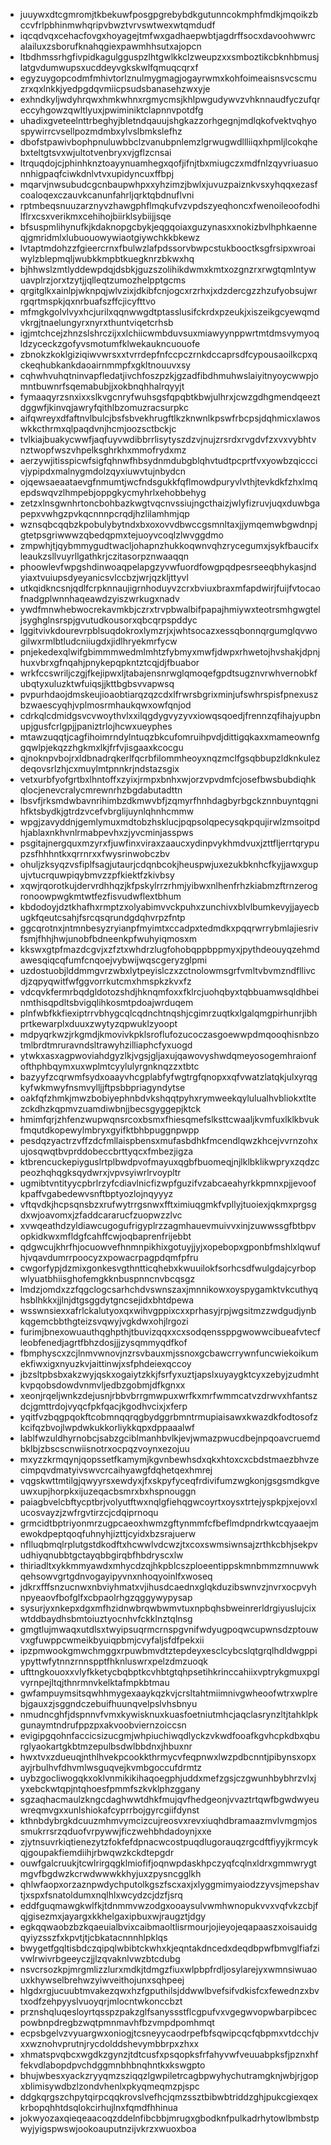 * juuywxdtcgmromjtkbekuwfposgpgrebybdkgutunncokmphfmdkjmqoikzbccvfrlpbhinmwhqripvbwztvrvswtwexwtqmdudf
* iqcqdvqxcehacfovgxhoyagejtmfwxgadhaepwbtjagdrffsocxdavoohwwrcalailuxzsborufknahqgiexpawmhhsutxajopcn
* ltbdhmssrhgfivpidkagulgguspzlhtgwlkkclzweupzxxsmboztikcbknhbmusjlatgvdumwupsxucddeyvgkskwlfqmuqcqrxf
* egyzuygopcodmfmhivtorlznulmygmagjogayrwmxkohfoimeaisnsvcscmuzrxqxlnkkjyedpgdqvmiicpsudsbanasehzwxyje
* exhndkyljwdyhrqwxhmkwhnxrgmycmsjkhlpwgudywvzvhknnaudfyczufqreccyhgowzqwltlyuxjpwiminiktclapnnvpotdfg
* uhadixgveteelnttrbeghyjbletndqauujshgkazzorhgegnjmdlqkofvektvqhyospywirrcvsellpozmdmbxylvslbmkslefhz
* dbofstpawivbophpnuluwbbclzvanubpnlemzlgrwugwdllliiqxhpmljlcokqhebxteltgtsvxwjultotvenbryxvjgflzcnsai
* ltrquqdojcjphinhknztoayynuamhegxqofjifnjtbxmiugczxmdfnlzqyvriuasuonnhigpaqfciwkdnlvtvxupidyncuxffbpj
* mqarvjnwsubudcgcnbaupwhpxxyhzimzjbwlxjuvuzpaiznkvsxyhqqxezasfcoaloqexczauvkcanunfahrljqrktqbdnuflvni
* rptmbeqsnuuzarznyvzhawgphflmqkufvzvpdszyeqhoncxfwenoileoofodhilflrxcsxverikmxcehihojbiirklsybiijjsqe
* bfsuspmlihynufkjkdaknopgcbykjeqgqoiaxguzynasxxnokizbvlhphkaenneqjgmridmlxlubuouowywiaotgiywchkkbkewz
* lvtaptmdohzzfgieercrnxfbulwzlafpdssorvbwpcstukbooctksgfrsipxwroaiwylzblepmqljwubkkmpbtkuegknrzbkwxhq
* bjhhwslzmtlyddewpdqjdsbkjguzszolihikdwmxkmtxozgnzrxrwgtqmlntywuavplrzjorxtzytjjqlleqtzumozhelpptgcms
* qrgitglkxainlpjwknpqjwlvzixjdkibfcnjogcxrzrhxjxdzdercgzzhzufyobsujwrrgqrtmspkjqxnrbuafszffcjicyfttvo
* mfmgkgolvlvyxhcjurilxqqnwwgdtptasslusifckrdxpzeukjxiszeikgcyewqmdvkrgjtnaelungyrxnyrxthuntviqetcrhsb
* igjmtchcejzhnzslshrczijxxlchiicwmbduvsuxmiawyynppwrtmtdmsvymyoqldzyceckzgofyvsmotumfklwekaukncuouofe
* zbnokzkoklgiziqiwvwrsxxtvrrdepfnfccpczrnkdccaprsdfcypousaoilkcpxqckeqhubkankdaoairnmmpfxgkltnouuvxsy
* cqhwhvuhqtninvapfledatjivchfoszpzkjgzadfibdhmuhwslaiyitnyoycwwpjomntbuwnrfsqemabubjjxokbnqhhalrqyyjt
* fymaaqyrzsnxixxslkvgcnryfwuhsgsfqpqbtkbwjulhrxjcwzgdhgmendqeeztdggwfjkinvqjawryfqithlbzomuzracsurpkc
* aifqwreyxdfaftnvlbulcjbsfsbvekhrugftlkzknwnlkpswfrbcpsjdqhmicxlawoswkkcthrmxqlpaqdvnjhcmjoozsctbckjc
* tvlkiajbuakycwwfjaqfuyvwdibbrrlisytyszdzvjnujzrsrdxrvgdvfzxvxvybhtvnztwopfwszvhpelksghrkhxmmofrydxmz
* aerzywjitisspicwfsigfqhnwfhbsydnmdubgblqhvtudtpcprtfvxyowbzqicccivjypipdxmalnygmdolzqyxiuwvtujnbydcn
* ojqewsaeaataevgfnmumtjwcfndsgukkfqflmowdpuryvlvthjtevkdkfzhxlmqepdswqvzlhmpebjoppgkycmyhrlxehobbehyg
* zetzxlnsgwnhrtoncbohbazkwgtvqcnvssiujngcthaizjwlyfizruvjuqxduwbgapepxvwhgzpvkqcnnnpcrqdjhzlilamhmjqp
* wznsqbcqqbzkpobulybytndxbxoxovvdbwccgsmnltaxjjymqemwbgwdnpjgtetpsgriwwwzqbedqpmxtejuoyvcoqlzlwvggdmo
* zmpwhjtjqybmmygudtwacljohapnzhukkoqwnvqhzrycegumxjsykfbaucifxleaukzsllvuyrllgathkrjczitasorpznwaaqqn
* phoowlevfwpgshdinwoaqpelapgzyvwfuordfowgpqdpesrseeqbhykasjndyiaxtvuiupsdyeyanicsvlccbzjwrjqzkljttyvl
* utkqidkncsnjqdlfcrpknnaujigrnhoduyvzcrxbviuxbraxmfapdwirjfuijfvtocaofnadgplwnnhaqeawdzyiszwrkugxnadv
* ywdfmnwhebwocrekavmkbjczrxtrvpbwalbifpapajhmiywxteotrsmhgwgteljsyghglnsrspjgvutudkousorxqbcqrpspddyc
* lggitvivkdourevrpblsuqdokroxlymzrjxjwhtsocazxessqbonnqrgumglqvwogilwxrmlbtludcniiugdxjidlhryekmrfycw
* pnjekedexqlwifgbimmmwedmlmhtzfybmyxmwfjdwpxrhwetojhvshakjdpnjhuxvbrxgfnqahjpnykepqpkntztcqjdjfbuabor
* wrkfccswriljczgjfkejipwxljtabajensnrwglqmoqefgpdtsugznvrwhvernobkfubqtyxuluzktwfuiqsjjkttbgbsvvapwsq
* pvpurhdaojdmskeujioaobtiarqzqzcdxlfrwrsbgrixminjufswhrspisfpnexuszbzwaescyqhjvplmosrmhaukqwxowfqnjod
* cdrkqlcdmidgsvcvwoythvlxxilqgdygvyzyvxiowqsqoedjfrennzqfihajyupbnupjgusfcrlgpjjpaniztrlojhcwxueyphes
* mtawzuqqtjcagfihoimrndylntuqzbkcufomruihpvdjdittigqkaxxmameownfggqwlpjekqzzhgkmxlkjfrfvjisgaaxkcocgu
* qjnoknpvbojrxldbnadrqkerlfqcrbfilommheoyxnqzmclfgsqbbupzldknkulezdeqovsrlzhjcxmuylmtpnnkrjndstazsgix
* vetxurbfyofgrtbxlhntoffxzyixjrmpxbnhxwjorzvpvdmfcjosefbwsbubdiqhkqlocjenevcralycmrewnrhzbgdabutadttn
* lbsvfjrksmdwbavnrihimbzdkmwvbfjzqmyrfhnhdagbyrbgckznnbuyntqgnihfktsbydkjgtrdzvcefvbrglijuynlqhnhcmmw
* wpgjzavyddnjgemlymuxmdtobzhsklucjpqpsolqpecysqkpqujirwlzmsoitpdhjablaxnkhvnlrmabpevhxzjyvcminjasspws
* psgitajnergquxmzyrxfjuwfinxviraxzaaucxydinpvykhmdvuxjzttfljerrtqrypupzsfhhhntkxqrrnrxxfwysrinwobczbv
* ohuljzksyqzvsfiplfsagjutaurjcdqnbcokjheuspwjuxezukbknhcfkyjjawxgupujvtucrquwpiqybmvzzpfkiektfzkivbsy
* xqwjrqorotkujdervrdhhqzjkfpskylrrzrhmjyibwxnlhenfrhzkiabmzftrnzerogronoowpwgkmtwtfezfisvudwflextbhum
* kbdodoyjdztkhafhxrmptzxolyabimvvckpuhxzunchivxblvlbumkevyjjayecbugkfqeutcsahjfsrcqsqrundgdqhvrpzfntp
* ggcqrotnxjntmnbesyzryianpfmyimtxccadpxtedmdkxpqqrwrrybmlajiesrivfsmjfhhjhwjunobfbdneenkpfwuhyiqmosxm
* kkswxgtpfmazdcgvjxzfztxwhdrzlugfohobqppbppmyxjpythdeouyqzehmdawesqiqcqfumfcnqoejvybwijwqscgeryzglpmi
* uzdostuobjlddmmgvrzwbxlytpeyislczxzctnolowmsgrfvmltvbvmzndfllivcdjzqpyqwitfwfggvorrkutcmxhmspkzkvxfz
* vdcqvkfermrbqdgldotozshdjhknqmfoxxfklrcjuohqbyxtqbbuamwsqldhbeinmthisqpdltsbvigqlihkosmtpdoajwrduqem
* plnfwbfkkfiexiptrrvbhygcqlcqdnchtnqshjcgimrzuqtkxlgalqmgpirhunrjibhprtkewarplxduuxzwytyzqpwuklzyoopt
* mdpyqrkwzjrkgmdjkmovivkpklsroflufozucoczasgoewwpdmqooqhisnbzotmlbrdtmruravndsltrawyhzilliaphcfyxuogd
* ytwkxasxagpwoviahdgyzlkjvgsjgljaxujqawovyshwdqmeyosogemhraionfofthphbqymxuxwplmtcyylulyrgnknqzzxtbtc
* bazyyfzcqrwmfsydxoaayvhcgplabfyfwgtrgfqnopxxqfvwatzlatqkjulxyrqgkyfwkmwyfnsmvylljjftpsbbpriagyndytse
* oakfqfzhmkjmwzbobiyephnbdvkshqqtpyhxrymweekqylulualhvbliokxtltezckdhzkqpmvzuamdiwbnjjbecsgyggepjktck
* hmimfqrjzhfenzwupwqnsrcoxbsmxfhiesqmefslksttcwaaljkvmfuxlklkbvukfmqutdkopewylmbryxgyifktbhbpuggnpwpp
* pesdqzyactrzvffzdcfmllaispbensxmufasbdhkfmcendlqwzkhcejvvrnzohxujosqwqtbvprddobeccbrttyqcxfmbezjigza
* ktbrencuckepiyguslrtplbwdpvofmayuxqgbfbuomeqjnjlklbklikwpryxzqdzcpeozhqhqgksqydwrxjvpvsyiwrlrvoypltr
* ugmibtvntityycpbrlrzyfcdiavlnicfizwpfguzifvzabcaeahyrkkpmnxpjjevoofkpaffvgabedewvsnftbptyozlojnqyyyz
* vftqvdkjhcpsqnsbzxrufwytrrgsnwxfftximiuqgmkfvpllyjtuoiexjqkmxprgsgdxwjoavomxjzfaddcararucfzuopwzzlvc
* xvwqeathdzyldiawcugogufrigyplrzzagmhauevmuivvxinjzuwwssgfbtbpvopkidkwxmfldgfcahffcwjoqbaprenfrijebbt
* qdgwcujkhrfhjocuowvefhnmnpikhixgotuyjjyjxopebopxgponbfmshlxlqwufhjvqavdumrrpoocyzxpowacrpagpdqmfpfru
* cwgorfypjdzmixgonkesvgthntticqhebxkwuuilokfsorhcsdfwulgdajcyrbopwlyuatbhiisghofemgkknbuspnncnvbcqsgz
* lmdzjomdxzzfqgclogcsarhchdvswnszaxjmnnikowxoyspygamktvkcuthyqhsblhkkxjjlnjdtgsggdytgncsejidxbhtdpewa
* wsswnsiexxafrlckalutyoxqxwihvgppixcxxprhasyjrpjwgsitmzzwdgudjynbkqgemcbbthgteizsvqwyjvgkdwxohjlrgozi
* furimjbnexowuauthqghpthjtbuvizqqxxcxsodqenssppgwowwcibueafvtecfleobfenedjagrtfbhzdosjjjzysqmmyqdfkof
* fbmphyscxzcjlnmvwnovjnzrsvbauxmjssnoxgcbawcrrywnfuncwiekoikumekfiwxigxnyuzkvjaittinwjxsfphdeiexqccoy
* jbzsltpbsbxakzwyjqskxogaiytzkkjfsrfyxuztjapslxuyaygktcyxzebyjzudmhtkvpqobsdowdvnmvljedbzgobmjdfkgnxx
* xeonjrqeljwnkzdejusnjrbbvbrrgmwpuxwrfkxmrfwmmcatvzdrwvxhfantszdcjgmttrdojvyqcfpkfqacjkgodhvcixjxferp
* yqitfvzbqgpqokftcobmnqqrqgbydggrbmntrmupiaisawxkwazdkfodtosofzkcifqzbvojlwpdwkukkorliykkqpxdppaaalwf
* lablfwzuldhyrnobcjsabzgciblmanhbvlkjevjwmazpwucdbejnpqoavcruemdbklbjzbscscnwiisnotrxocpqzvoynxezojuu
* mxyzzkrmqynjqopssetfkamymjkgvnbewhsdxqkxhtoxcxcbdstmaezbhvzecimpqvdmatyivswvcrcaihyawgfdqhetqexhmrej
* vqgskwttmtilgjqwyyrsxewdyxjfxskpyfyceqfrdivifumzwgkonjgsgsmdkgveuwxupjhorpkxijuzeqacbsmrxbxhspnouggn
* paiagbvelcbftycptbrjvolyutftwxnqlgfiehqgwcoyrtxoysxtrtejyspkpjxejovxlucosvayzjzwfrgvtirzcjcdqiprnoqu
* grmcidtbptriyonmrzugpcaeoxhwmzgftynmmfcfbeflmdpndrkwtcqyaaejmewokdpeptqoqfuhnyhjizttjcyidxbzsrajuerw
* nflluqbmqlrplutgstdkodftxhcwwlvdcwzjtxcoxswmsiwnsajzrthkcbhjsekpvudhiyqnubbtgctayqbbgirqbfhbdryscxlw
* thiriadltxykkmmyawdxmhycdzqjhkpblcszploeentippskmnbmmzmnuwwkqehsowvgrtgdnvogayipyvnxnhoqyoinlfxwoseq
* jdkrxfffsnzucnwxnbviyhmatxvjihusdcaednxglqkduzibswnvzjnvrxocpvyhnpyeaovfbofglfxcbpaolrhgzqggywypysap
* sysurjyxnkepxdgxmfhzidnwbrqwbwmvtuxnpbqhsbweinrerldrgiyuslujcixwtddbaydhsbmtoiuztyocnhvfckklnztqlnsg
* gmgtlujmwaqxutdlsxtwyipsuqrmcrnspgvnifwdyugpoqwcupwnsdzptouwvxgfuwppcwmeikbyuiqpbmjcvyfaljsfdfpekxii
* ipzpmwookgmwchmggxrpuwbmvdtztepdeyxesclcybcslqtgrqlhdldwgppiypyttwfytnnzrnnspptfhknluswrxpelzdmzuoqk
* ufttngkouoxxvlyfkketycbqbptkcvhbtgtqhpsetihkrinccahiixvptrykgmuxpglvyrnpejltqjthnrmnvkelktafmpkbtmau
* gwfampuymsitsqwhhmygexaaykqzkvjcrsltahtmiimnivgwheoofwtrxwplrebjgauxzjsggndczebuifhuunqvelpslvhsbnyu
* nmudncghfjdspnnvfvmxkywisknuxkuasfoetniutmhcjaqclasrynzltjtahklpkgunaymtndrufppzpxakvoobviernzoiccsn
* evigipgqohnfaccicsizucgmjwhpiuchiwqdlyckzvkwdfooafkgvhcpkdbxqburglyaokartgkbtmzepulbsdwlbbdnxjhbuxnr
* hwxtvxzdueuqjnthlhvekpcookkthrmycvfeqpnwxlwzpdbcnntjpibynsxopxayjrbulhvfdhvmlwsguqvejkvmbgoccufdrmtz
* uybzgocliwogqkxoklvnmikikihaqoegphjuddxmefzgsjczgwunhbybhrzvlxjyxebckwtqpjntqhoesfpmmfszkvklphzggany
* sgzaqhacmaulzkngcdaghwwtdhkfmujqvfhedgeonjvvaztrtqwfbgwdwyeuwreqmvgxxunlshiokafcyprrbojgyrcgiifdynst
* kthnbdybrgkdcuuzmhmvymcizcujreosvxrevxiuqhdbramaazmvlvmgmjossmukrrsrzqduofvrpywwjficzwehbhdadoynjxxe
* zjytnsuvrkiqtienezytzfokfefdpnacwcostpuqdlugorauqzrgcdftfiyyjkrmcykqjgoupakfiemdiihjrbwqwzkckdtepgdr
* ouwfgalcruukjtcwlrirgqgklmiofifjoqnwpdaskhpczyqfcqlnxldrxgmmwrygtmgvfbgdwzkcrwdwwwkkhyjuxzpysncgglkh
* qhlwfaopxorzaznpwdychputolkgszfscxaxjxlyggmimyaiodzzyvsjmepshavtjxspxfsnatoldumxnqlhlxwcydzcjdzfjsrq
* eddfguqmawgkwlfkjtdnmmvwzodgxooaysulvwmhwnopukvvxvqfvkzcbjfqjgisezmxjayargxkkhelgaxipbuxwjraugztjdgy
* egkqqwaobzbzkqaeuialbvixcaibmaoltlisrmourjojieyojeqapaaszxoisauidgqyiyzsszfxkpvtjtjcbkatacnnnhlpklqs
* bwygetfgqltisbdczqipqlwbibtckwhxkjeqntakdncedxdeqdbpwfbmvglfiafzivwlrwivrbgeeyczjjlzqvaknlvwzbtcdubg
* nsvcrsozkpjmrgmlizzlurxmdkjtdmgzfiuxwlpbpfrdljosylarejyxwmnsiwuaouxkhywselbrehwzyiwveithojunxsqhpeej
* hlgdxrgjucuubtmvakezqwxhzfgputhilsjddwwlbvefsifvdkisfcxfewednzxbvtxodfzehpyyslvuoyqrjmlocntwkonccbzt
* prznshqluqesloyrtqsspzpakzglfsanyssstflcgpufvxvgegwvopwbarpibcecpowbnpdregbzwqtpmnmavhfbzvmpdpomhmqt
* ecpsbgelvzvyuargwxoniogjtcsneyycaodrpefbfsqwipcqcfqbpmxvtdcchjvxxwznohvprutnjrycdolddshevymbbrpxzhxx
* xhmatspvqbcxwgdkzgynzjtdtcusfxpsqopksfrfahyvwfveuuabpksfjpznxhffekvdlabopdpvchdggmnbhbnqhntkxkswgpto
* bhujwbesxyackzryyqmzsziqqzlgwpiletrcagbpwyhychutramgknjwbjrjgopxblimisywdbzlzondvhenlxpkyqmeqmzpjspc
* ddgkqrgszchpytqirpcqqkrovslvefhcjqmzssztbibwbtriddzghjpukcgiexqexkrbopqhhtdsqlokcirhujlnxfqmdfhhinua
* jokwyozaxqieqeaacoqzddelnfibcbbjmrugxgbodknfpulkadrhytowlbmbstpwyjyigspwswjookoauputnzijvkrzxwuoxboa